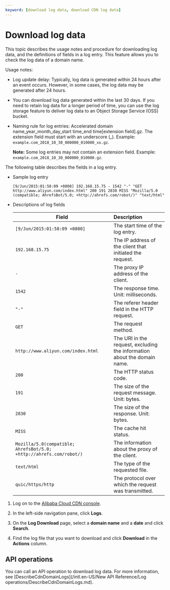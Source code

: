 ```yaml
---
keyword: [download log data, download CDN log data]
---
```


# Download log data

This topic describes the usage notes and procedure for downloading log data, and the definitions of fields in a log entry. This feature allows you to check the log data of a domain name.

Usage notes:

-   Log update delay: Typically, log data is generated within 24 hours after an event occurs. However, in some cases, the log data may be generated after 24 hours.
-   You can download log data generated within the last 30 days. If you need to retain log data for a longer period of time, you can use the log storage feature to deliver log data to an Object Storage Service \(OSS\) bucket.
-   Naming rule for log entries: Accelerated domain name\_year\_month\_day\_start time\_end time\[extension field\].gz. The extension field must start with an underscore \(\_\). Example: `example.com_2018_10_30_000000_010000_xx.gz`.

    **Note:** Some log entries may not contain an extension field. Example: `example.com_2018_10_30_000000_010000.gz`.


The following table describes the fields in a log entry.

-   Sample log entry

    ```
    [9/Jun/2015:01:58:09 +0800] 192.168.15.75 - 1542 "-" "GET http://www.aliyun.com/index.html" 200 191 2830 MISS "Mozilla/5.0 (compatible; AhrefsBot/5.0; +http://ahrefs.com/robot/)" "text/html"
    ```

-   Descriptions of log fields

    |Field|Description|
    |-----|:----------|
    |`[9/Jun/2015:01:58:09 +0800]`|The start time of the log entry.|
    |`192.168.15.75`|The IP address of the client that initiated the request.|
    |`-`|The proxy IP address of the client.|
    |`1542`|The response time. Unit: milliseconds.|
    |`"-"`|The referer header field in the HTTP request.|
    |`GET`|The request method.|
    |`http://www.aliyun.com/index.html`|The URI in the request, excluding the information about the domain name.|
    |`200`|The HTTP status code.|
    |`191`|The size of the request message. Unit: bytes.|
    |`2830`|The size of the response. Unit: bytes.|
    |`MISS`|The cache hit status.|
    |`Mozilla/5.0(compatible; AhrefsBot/5.0; +http://ahrefs.com/robot/)`|The information about the proxy of the client.|
    |`text/html`|The type of the requested file.|
    |`quic/https/http`|The protocol over which the request was transmitted.|


1.  Log on to the [Alibaba Cloud CDN console](https://cdn.console.aliyun.com).

2.  In the left-side navigation pane, click **Logs**.

3.  On the **Log Download** page, select a **domain name** and a **date** and click **Search**.

4.  Find the log file that you want to download and click **Download** in the **Actions** column.


## API operations

You can call an API operation to download log data. For more information, see [DescribeCdnDomainLogs](/intl.en-US/New API Reference/Log operations/DescribeCdnDomainLogs.md).

